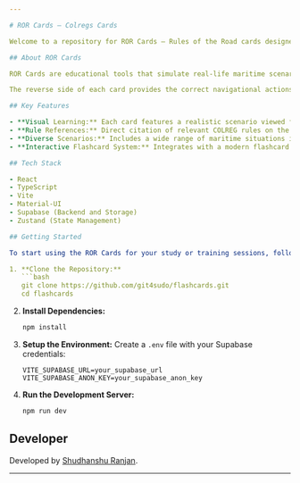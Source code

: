 ```yaml
---

# ROR Cards – Colregs Cards

Welcome to a repository for ROR Cards – Rules of the Road cards designed specifically for merchant navy professionals and students preparing for the 2nd mates course. These flashcards are an invaluable tool for mastering maritime collision avoidance rules as per the International Regulations for Preventing Collisions at Sea (COLREGs).

## About ROR Cards

ROR Cards are educational tools that simulate real-life maritime scenarios. Each card displays the view from the deck of different types of vessels such as powerboats, sailing ships, and fishing vessels. These visuals represent various developing traffic situations at sea, challenging the mariner to decide the correct course of action to safely navigate through potential hazards.

The reverse side of each card provides the correct navigational actions to take and cites the specific COLREG rule applicable to the situation. This dual-sided approach ensures that learners not only test their knowledge but also reinforce correct responses aligned with international maritime laws.

## Key Features

- **Visual Learning:** Each card features a realistic scenario viewed from a vessel, aiding in visual memory retention and practical understanding.
- **Rule References:** Direct citation of relevant COLREG rules on the reverse side of each card helps in linking practical decisions with theoretical knowledge.
- **Diverse Scenarios:** Includes a wide range of maritime situations involving different vessel types to cover comprehensive navigational challenges.
- **Interactive Flashcard System:** Integrates with a modern flashcard application to enable spaced repetition and confidence tracking, enhancing the learning process.

## Tech Stack

- React
- TypeScript
- Vite
- Material-UI
- Supabase (Backend and Storage)
- Zustand (State Management)

## Getting Started

To start using the ROR Cards for your study or training sessions, follow these steps:

1. **Clone the Repository:**
   ```bash
   git clone https://github.com/git4sudo/flashcards.git
   cd flashcards
   ```

2. **Install Dependencies:**
   ```bash
   npm install
   ```

3. **Setup the Environment:**
   Create a `.env` file with your Supabase credentials:
   ```
   VITE_SUPABASE_URL=your_supabase_url
   VITE_SUPABASE_ANON_KEY=your_supabase_anon_key
   ```

4. **Run the Development Server:**
   ```bash
   npm run dev
   ```

## Developer

Developed by [Shudhanshu Ranjan](https://www.linkedin.com/in/shudhanshu-ranjan/).

---
```

